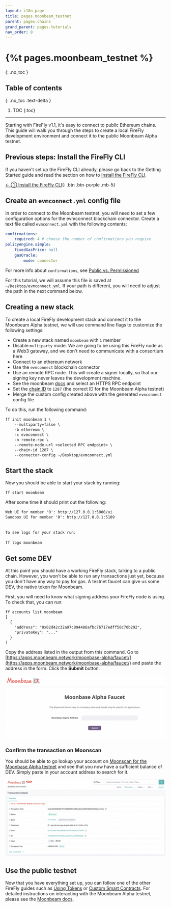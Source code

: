 ```yaml
---
layout: i18n_page
title: pages.moonbeam_testnet
parent: pages.chains
grand_parent: pages.tutorials
nav_order: 8
---
```



# {%t pages.moonbeam_testnet %}
{: .no_toc }

## Table of contents
{: .no_toc .text-delta }

1. TOC
{:toc}

---

Starting with FireFly v1.1, it's easy to connect to public Ethereum chains. This guide will walk you through the steps to create a local FireFly development environment and connect it to the public Moonbeam Alpha testnet.

## Previous steps: Install the FireFly CLI
If you haven't set up the FireFly CLI already, please go back to the Getting Started guide and read the section on how to [Install the FireFly CLI](../../gettingstarted/firefly_cli.md).

[← ① Install the FireFly CLI](../../gettingstarted/firefly_cli.md){: .btn .btn-purple .mb-5}

## Create an `evmconnect.yml` config file
In order to connect to the Moonbeam testnet, you will need to set a few configuration options for the evmconnect blockchain connector. Create a text file called `evmconnect.yml` with the following contents:

```yml
confirmations:
    required: 4 # choose the number of confirmations you require
policyengine.simple:
    fixedGasPrice: null
    gasOracle:
        mode: connector
```
For more info about `confirmations`, see [Public vs. Permissioned](../../overview/public_vs_permissioned.md)

For this tutorial, we will assume this file is saved at `~/Desktop/evmconnect.yml`. If your path is different, you will need to adjust the path in the next command below.

## Creating a new stack
To create a local FireFly development stack and connect it to the Moonbeam Alpha testnet, we will use command line flags to customize the following settings:

 - Create a new stack named `moonbeam` with `1` member
 - Disable `multiparty` mode. We are going to be using this FireFly node as a Web3 gateway, and we don't need to communicate with a consortium here
 - Connect to an ethereum network
 - Use the `evmconnect` blockchain connector
 - Use an remote RPC node. This will create a signer locally, so that our signing key never leaves the development machine.
 - See the moonbeam [docs](https://docs.moonbeam.network/learn/platform/networks/moonbase/#network-endpoints) and select an HTTPS RPC endpoint
 - Set the [chain ID](https://docs.moonbeam.network/learn/platform/networks/moonbase/#chain-id) to `1287` (the correct ID for the Moonbeam Alpha testnet)
 - Merge the custom config created above with the generated `evmconnect` config file

To do this, run the following command:
```
ff init moonbeam 1 \
    --multiparty=false \
    -b ethereum \
    -c evmconnect \
    -n remote-rpc \
    --remote-node-url <selected RPC endpoint> \
    --chain-id 1287 \
    --connector-config ~/Desktop/evmconnect.yml 
```

## Start the stack
Now you should be able to start your stack by running:

```
ff start moonbeam
```

After some time it should print out the following:

```
Web UI for member '0': http://127.0.0.1:5000/ui
Sandbox UI for member '0': http://127.0.0.1:5109


To see logs for your stack run:

ff logs moonbeam
```

## Get some DEV
At this point you should have a working FireFly stack, talking to a public chain. However, you won't be able to run any transactions just yet, because you don't have any way to pay for gas. A testnet faucet can give us some DEV, the native token for Moonbeam.

First, you will need to know what signing address your FireFly node is using. To check that, you can run:

```
ff accounts list moonbeam
[
  {
    "address": "0x02d42c32a97c894486afbc7b717edff50c70b292",
    "privateKey": "..."
  }
]
```

Copy the address listed in the output from this command. Go to [https://apps.moonbeam.network/moonbase-alpha/faucet/](https://apps.moonbeam.network/moonbase-alpha/faucet/) and paste the address in the form. Click the **Submit** button. 

![Moonbase Alpha Faucet](images/moonbase_faucet.png)

### Confirm the transaction on Moonscan
You should be able to go lookup your account on [Moonscan for the Moonbase Alpha testnet](https://moonbase.moonscan.io/) and see that you now have a sufficient balance of DEV. Simply paste in your account address to search for it.

![Moonscan](images/moonscan.png)

## Use the public testnet
Now that you have everything set up, you can follow one of the other FireFly guides such as [Using Tokens](../tokens/index.md) or [Custom Smart Contracts](../custom_contracts/ethereum.md). For detailed instructions on interacting with the Moonbeam Alpha testnet, please see the [Moonbeam docs](https://docs.moonbeam.network/learn/platform/networks/moonbase/). 